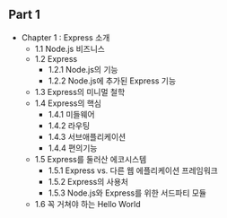 ## Part 1

- Chapter 1 : Express 소개
  - 1.1 Node.js 비즈니스
  - 1.2 Express
    - 1.2.1 Node.js의 기능
    - 1.2.2 Node.js에 추가된 Express 기능
  - 1.3 Express의 미니멀 철학
  - 1.4 Express의 핵심
    - 1.4.1 미들웨어
    - 1.4.2 라우팅
    - 1.4.3 서브애플리케이션
    - 1.4.4 편의기능
  - 1.5 Express를 둘러산 에코시스템
    - 1.5.1 Express vs. 다른 웹 에플리케이션 프레임워크
    - 1.5.2 Express의 사용처
    - 1.5.3 Node.js와 Express를 위한 서드파티 모듈
  - 1.6 꼭 거쳐야 하는 Hello World
